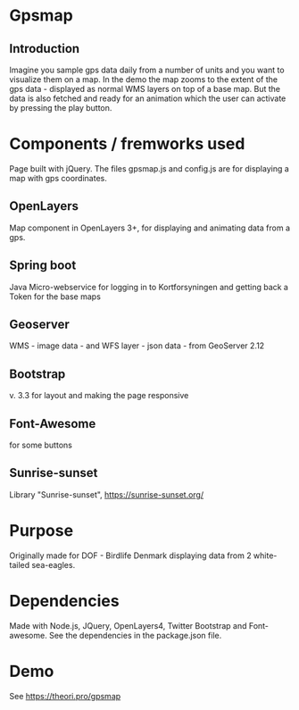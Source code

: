 # Gpsmap

## Introduction
Imagine you sample gps data daily from a number of units and you want to visualize them on a map. In the demo the map zooms to the extent of the gps data - displayed as normal WMS layers on top of a base map. But the data is also fetched and ready for an animation which the user can activate by pressing the play button.

# Components / fremworks used
Page built with jQuery. The files gpsmap.js and config.js are for displaying a map with gps coordinates.

## OpenLayers
Map component in OpenLayers 3+, for displaying and animating data from a gps.

## Spring boot
Java Micro-webservice for logging in to Kortforsyningen and getting back a Token for the base maps

## Geoserver
WMS - image data - and WFS layer - json data - from GeoServer 2.12

## Bootstrap 
v. 3.3 for layout and making the page responsive

## Font-Awesome
for some buttons

## Sunrise-sunset
Library  "Sunrise-sunset", https://sunrise-sunset.org/

# Purpose
Originally made for DOF - Birdlife Denmark displaying data from 2 white-tailed sea-eagles.

# Dependencies
Made with Node.js, JQuery, OpenLayers4, Twitter Bootstrap and Font-awesome. See the dependencies in the package.json file.

# Demo
See https://theori.pro/gpsmap
